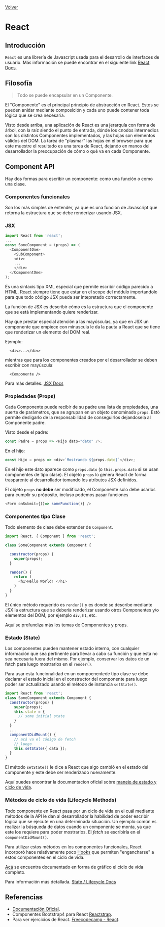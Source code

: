 [Volver](../README.md)

# React

## Introducción

`React` es una librería de Javascript usada para el desarrollo de interfaces de usuario.
Más información se puede encontrar en el siguiente link
[React Docs](https://reactjs.org/docs/getting-started.html).

## Filosofía

> Todo se puede encapsular en un Componente.

El "Componente" es el principal principio de abstracción en React. Estos se pueden anidar mediante composición y cada uno puede contener toda lógica que se crea necesaria.

Visto desde arriba, una aplicación de React es una jerarquía con forma de árbol, con la raíz siendo el punto de entrada, dónde los cnodos intermedios son los distintos Componentes implementados, y las hojas son elementos válidos del DOM. La tarea de "plasmar" las hojas en el browser para que este muestre el resultado es una tarea de React, dejando en manos del desarrollador la preocupación de cómo o qué va en cada Componente.

## Component API

Hay dos formas para escribir un componente: como una función o como una clase.

### Componentes funcionales

Son los más simples de entender, ya que es una función de Javascript que retorna la estructura que se debe renderizar usando JSX.

### JSX

```javascript
import React from 'react';
...
const SomeComponent = (props) => (
  <ComponentOne>
    <SubComponent>
    <div>
    ...
    </div>
  </ComponentOne>
);
```

Es una sintaxís tipo XML especial que permite escribir código parecido a HTML. React siempre tiene que estar en el scope del módulo importandolo para que todo código JSX pueda ser intepretado correctamente.

La función de JSX es describir cómo es la estructura que el componente que se está implementando quiere renderizar.

Hay que prestar especial atención a las mayúsculas, ya que en JSX un componente que empiece con mínuscula le da la pauta a React que se tiene que renderizar un elemento del DOM real.

Ejemplo:

```
  <div>...</div>
```

mientras que para los componentes creados por el desarrollador se deben escribir con mayúscula:

```
  <Componente />
```

Para más detalles. [JSX Docs](https://reactjs.org/docs/introducing-jsx.html)

### Propiedades (Props)

Cada Componente puede recibir de su padre una lista de propiedades, una suerte de parámetros, que se agrupan en un objeto denominado `props`. Estó permite desligarlo de la responsabilidad de conseguirlos dejandosela al Componente padre.

Visto desde el padre:

```javascript
const Padre = props => <Hijo dato="dato" />;
```

En el hijo:

```javascript
const Hijo = props => <div>`Mostrando ${props.dato}`</div>;
```

En el hijo este dato aparece como `props.dato` (o `this.props.dato` si se usan componentes de tipo clase). El objeto `props` lo genera React de forma trasparente al desarrollador tomando los atributos JSX definidos.

El objeto `props` **no debe** ser modificado, el Componente solo debe usarlos para cumplir su próposito, incluso podemos pasar funciones
```javascript
<Form onSubmit={()=> someFunction()} />
```

### Componentes tipo Clase

Todo elemento de clase debe extender de `Component`.

```javascript
import React, { Component } from 'react';

class SomeComponent extends Component {

  constructor(props) {
    super(props);
  }

  render() {
    return (
      <h1>Hello World! </h1>
    )
  }
}
```

El único método requerido es `render()` y es donde se describe mediante JSX la estructura que se debería renderizar usando otros Componentes y/o elementos del DOM, por ejemplo `div`, `h1`, etc.

[Aquí](https://reactjs.org/docs/components-and-props.html) se profundiza más los temas de Componentes y props.

### Estado (State)

Los componentes pueden mantener estado interno, con cualquier información que sea pertinente para llevar a cabo su función y que esta no sea necesaria fuera del mismo. Por ejemplo, conservar los datos de un fetch para luego mostrarlos en el `render()`.


Para usar esta funcionalidad en un compoenentede tipo clase se debe declarar el estado inicial en el constructor del componente para luego poder ser actualizado usando el método de instancia `setState()`.

```javascript
import React from 'react';
class SomeComponent extends Component {
  constructor(props) {
    super(props);
    this.state = {
      // some initial state
    }
  }
  ...
  componentDidMount() {
    // acá va el código de fetch
    // luego
    this.setState({ data });
  }
}
```

El método `setState()` le dice a React que algo cambió en el estado del componente y este debe ser renderizado nuevamente.

Aquí puedes encontrar la documentacion oficial sobre [manejo de estado y ciclo de vida](https://es.reactjs.org/docs/state-and-lifecycle.html).

### Métodos de ciclo de vida (Lifecycle Methods)

Todo componente en React pasa por un ciclo de vida en el cuál mediante métodos de la API le dan al desarrollador la habilidad de poder escribir lógica que se ejecute en una determinada situación. Un ejemplo común es realizar la búsqueda de datos cuando un componente se monta, ya que este los requiere para poder mostrarlos. El _fetch_ se escribiría en el `componentDidMount()`.

Para utilizar estos métodos en los componentes funcionales, React incorporó hace relativamente poco [Hooks](https://reactjs.org/docs/hooks-intro.html) que permiten "engancharse" a estos componentes en el ciclo de vida.

[Acá](http://projects.wojtekmaj.pl/react-lifecycle-methods-diagram/) se encuentra documentado en forma de gráfico el ciclo de vida completo.

Para información más detallada. [State / Lifecycle Docs](https://reactjs.org/docs/react-component.html)


## Referencias
* [Documentación Oficial](https://es.reactjs.org/).
* Componentes Bootstrap4 para React [Reactstrap](https://reactstrap.github.io/).
* Para ver ejercicios de React. [Freecodecamp - React](https://learn.freecodecamp.org/front-end-libraries/react/).
